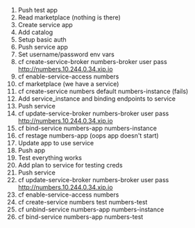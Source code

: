 1. Push test app
1. Read marketplace (nothing is there)
1. Create service app
1. Add catalog
1. Setup basic auth
1. Push service app
1. Set username/password env vars
1. cf create-service-broker numbers-broker user pass http://numbers.10.244.0.34.xip.io
1. cf enable-service-access numbers
1. cf marketplace (we have a service)
1. cf create-service numbers default numbers-instance (fails)
1. Add service_instance and binding endpoints to service
1. Push service
1. cf update-service-broker numbers-broker user pass http://numbers.10.244.0.34.xip.io
1. cf bind-service numbers-app numbers-instance
1. cf restage numbers-app (oops app doesn't start)
1. Update app to use service
1. Push app
1. Test everything works
1. Add plan to service for testing creds
1. Push service
1. cf update-service-broker numbers-broker user pass http://numbers.10.244.0.34.xip.io
1. cf enable-service-access numbers
1. cf create-service numbers test numbers-test
1. cf unbind-service numbers-app numbers-instance
1. cf bind-service numbers-app numbers-test

